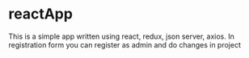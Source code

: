 # reactApp
This is a simple app written using react, redux, json server, axios. In registration form you can register as admin and do changes in project
